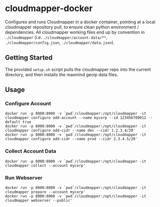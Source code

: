 # cloudmapper-docker

Configures and runs Cloudmapper in a docker container, pointing at a local cloudmapper repository pull, to ensure clean python environment / dependencies. All cloudmapper working files end up by convention in `./cloudmapper` (i.e. `./cloudmapper/account-data/**`, `./cloudmapper/config.json`, `./cloudmapper/data.json`).

## Getting Started

The provided `setup.sh` script pulls the cloudmapper repo into the current directory, and then installs the maxmind geoip data files.

## Usage

### Configure Account

```
docker run -p 8000:8000 -v `pwd`/cloudmapper:/opt/cloudmapper -it cloudmapper configure add-account --name mycorp --id 123456789012 --default true
docker run -p 8000:8000 -v `pwd`/cloudmapper:/opt/cloudmapper -it cloudmapper configure add-cidr --name dev --cidr 1.2.3.4/20'
docker run -p 8000:8000 -v `pwd`/cloudmapper:/opt/cloudmapper -it cloudmapper configure add-cidr --name prod --cidr 2.3.4.5/20'
```

### Collect Account Data

```
docker run -p 8000:8000 -v `pwd`/cloudmapper:/opt/cloudmapper -it cloudmapper collect --account mycorp'
```

### Run Webserver

```
docker run -p 8000:8000 -v `pwd`/cloudmapper:/opt/cloudmapper -it cloudmapper prepare --account mycorp'
docker run -p 8000:8000 -v `pwd`/cloudmapper:/opt/cloudmapper -it cloudmapper webserver --public'
```
